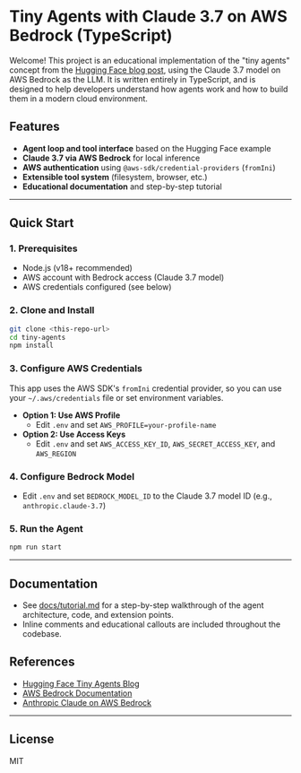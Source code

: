
# Tiny Agents with Claude 3.7 on AWS Bedrock (TypeScript)

Welcome! This project is an educational implementation of the "tiny agents" concept from the [Hugging Face blog post](https://huggingface.co/blog/tiny-agents), using the Claude 3.7 model on AWS Bedrock as the LLM. It is written entirely in TypeScript, and is designed to help developers understand how agents work and how to build them in a modern cloud environment.

## Features
- **Agent loop and tool interface** based on the Hugging Face example
- **Claude 3.7 via AWS Bedrock** for local inference
- **AWS authentication** using `@aws-sdk/credential-providers` (`fromIni`)
- **Extensible tool system** (filesystem, browser, etc.)
- **Educational documentation** and step-by-step tutorial

---

## Quick Start

### 1. Prerequisites
- Node.js (v18+ recommended)
- AWS account with Bedrock access (Claude 3.7 model)
- AWS credentials configured (see below)

### 2. Clone and Install
```bash
git clone <this-repo-url>
cd tiny-agents
npm install
```

### 3. Configure AWS Credentials
This app uses the AWS SDK's `fromIni` credential provider, so you can use your `~/.aws/credentials` file or set environment variables.

- **Option 1: Use AWS Profile**
  - Edit `.env` and set `AWS_PROFILE=your-profile-name`
- **Option 2: Use Access Keys**
  - Edit `.env` and set `AWS_ACCESS_KEY_ID`, `AWS_SECRET_ACCESS_KEY`, and `AWS_REGION`

### 4. Configure Bedrock Model
- Edit `.env` and set `BEDROCK_MODEL_ID` to the Claude 3.7 model ID (e.g., `anthropic.claude-3.7`)

### 5. Run the Agent
```bash
npm run start
```

---

## Documentation
- See [docs/tutorial.md](docs/tutorial.md) for a step-by-step walkthrough of the agent architecture, code, and extension points.
- Inline comments and educational callouts are included throughout the codebase.

## References
- [Hugging Face Tiny Agents Blog](https://huggingface.co/blog/tiny-agents)
- [AWS Bedrock Documentation](https://docs.aws.amazon.com/bedrock/latest/userguide/)
- [Anthropic Claude on AWS Bedrock](https://docs.aws.amazon.com/bedrock/latest/userguide/model-ids.html)

---

## License
MIT

